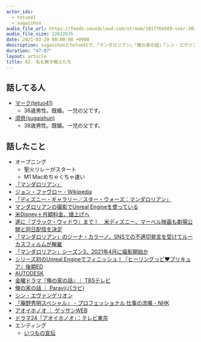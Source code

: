 ```yaml
---
actor_ids:
  - tetuo41
  - sugaishun
audio_file_url: https://feeds.soundcloud.com/stream/1017764509-user-302747142-yarukinai-82-2021-03-29.mp3
audio_file_size: 22612635
date: 2021-03-29 00:00:00 +0900
description: sugaishunとtetuo41で、「マンダロリアン」「俺の家の話」「シン・エヴァンゲリオン」について話しました。
duration: "47:07"
layout: article
title: 82. 名も無き戦士たち
---
```


## 話してる人
- [マーク(tetuo41)](https://twitter.com/tetuo41)
  - 36歳男性。既婚。一児の父です。
- [須貝(sugaishun)](https://twitter.com/sugaishun)
  - 38歳男性。既婚。一児の父です。

## 話したこと
- オープニング
  - 聖火リレーがスタート
  - M1 Macめちゃくちゃ速い
- [「マンダロリアン」](https://disneyplus.disney.co.jp/view/#!/series/detailed/%E3%83%9E%E3%83%B3%E3%83%80%E3%83%AD%E3%83%AA%E3%82%A2%E3%83%B3/389526)
- [ジョン・ファヴロー - Wikipedia](https://ja.wikipedia.org/wiki/%E3%82%B8%E3%83%A7%E3%83%B3%E3%83%BB%E3%83%95%E3%82%A1%E3%83%B4%E3%83%AD%E3%83%BC)
- [「ディズニー・ギャラリー／スター・ウォーズ：マンダロリアン」](https://disneyplus.disney.co.jp/view/#!/series/detailed/%E3%83%87%E3%82%A3%E3%82%BA%E3%83%8B%E3%83%BC%E3%83%BB%E3%82%AE%E3%83%A3%E3%83%A9%E3%83%AA%E3%83%BC%EF%BC%8F%E3%82%B9%E3%82%BF%E3%83%BC%E3%83%BB%E3%82%A6%E3%82%A9%E3%83%BC%E3%82%BA%EF%BC%9A%E3%83%9E%E3%83%B3%E3%83%80%E3%83%AD%E3%83%AA%E3%82%A2%E3%83%B3/414044)
- [マンダロリアンの撮影でUnreal Engineを使っている](https://www.unrealengine.com/ja/blog/forging-new-paths-for-filmmakers-on-the-mandalorian)
- [米Disney＋月額料金、値上げへ](https://theriver.jp/disneyplus-us-price-increase/)
- [遂に『ブラック・ウィドウ』まで！　米ディズニー、マーベル映画も劇場公開と同日配信を決定](https://realsound.jp/movie/2021/03/post-729960.html)
- [「マンダロリアン」のジーナ・カラーノ、SNSでの不適切発言を受けてルーカスフィルムが解雇](https://www.vogue.co.jp/celebrity/article/the-mandalorian-actress-gina-carano-fired)
- [「マンダロリアン」シーズン3、2021年4月に撮影開始か](https://theriver.jp/mandalorian-s3-to-shoot-in-spring/)
- [シリーズ初のUnreal Engineでフィニッシュ！『ヒーリングっど♥プリキュア』後期ED](https://cgworld.jp/feature/202102-HGPED.html)
- [AUTODESK](https://www.autodesk.co.jp/)
- [金曜ドラマ『俺の家の話』｜ TBSテレビ](https://www.tbs.co.jp/oreie_tbs/)
- [俺の家の話 ｜ Paravi(パラビ)](https://www.paravi.jp/title/64401)
- [シン・エヴァンゲリオン](https://www.evangelion.co.jp/final.html)
- [「庵野秀明スペシャル」 - プロフェッショナル 仕事の流儀 - NHK](https://www.nhk.jp/p/professional/ts/8X88ZVMGV5/episode/te/YV62MRRW35/)
- [アオイホノオ ｜ ゲッサンWEB](https://gekkansunday.net/series/aoihonoo)
- [ドラマ24「アオイホノオ」：テレビ東京](https://www.tv-tokyo.co.jp/aoihonoo/)
- エンディング
  - [いつもの宣伝](https://note.com/tetuo41/circle)
